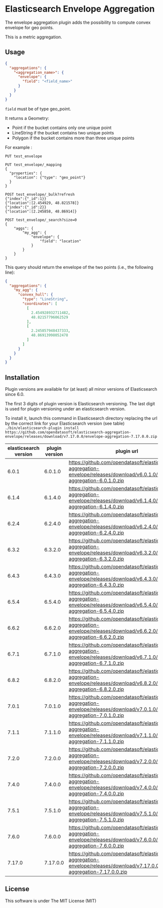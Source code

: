Elasticsearch Envelope Aggregation
==================================

The envelope aggregation plugin adds the possibility to compute convex envelope for geo points.

This is a metric aggregation.

Usage
-----

```json
{
  "aggregations": {
    "<aggregation_name>": {
      "envelope": {
        "field": "<field_name>"
      }
    }
  }
}
```

`field` must be of type geo_point.

It returns a Geometry:

- Point if the bucket contains only one unique point
- LineString if the bucket contains two unique points
- Polygon if the bucket contains more than three unique points

For example :

```
PUT test_envelope

PUT test_envelope/_mapping
{
  "properties": {
    "location": {"type": "geo_point"}
  }
}

POST test_envelope/_bulk?refresh
{"index":{"_id":1}}
{"location":[2.454929, 48.821578]}
{"index":{"_id":2}}
{"location":[2.245858, 48.86914]}

POST test_envelope/_search?size=0
{
    "aggs": {
        "my_agg": {
            "envelope": {
                "field": "location"
            }
        }
    }
}
```

This query should return the envelope of the two points (i.e., the following line):

```json
{
  "aggregations": {
    "my_agg": {
      "convex_hull": {
        "type": "LineString",
        "coordinates": [
          [
            2.454928932711482,
            48.82157796062529
          ],
          [
            2.245857948437333,
            48.86913998052478
          ]
        ]
      }
    }
  }
}
```

Installation
------------

Plugin versions are available for (at least) all minor versions of Elasticsearch since 6.0.

The first 3 digits of plugin version is Elasticsearch versioning. The last digit is used for plugin versioning under an elasticsearch version.

To install it, launch this command in Elasticsearch directory replacing the url by the correct link for your Elasticsearch version (see table)
`./bin/elasticsearch-plugin install https://github.com/opendatasoft/elasticsearch-aggregation-envelope/releases/download/v7.17.0.0/envelope-aggregation-7.17.0.0.zip`

| elasticsearch version | plugin version | plugin url |
| --------------------- | -------------- | ---------- |
| 6.0.1 | 6.0.1.0 | https://github.com/opendatasoft/elasticsearch-aggregation-envelope/releases/download/v6.0.1.0/envelope-aggregation-6.0.1.0.zip |
| 6.1.4 | 6.1.4.0 | https://github.com/opendatasoft/elasticsearch-aggregation-envelope/releases/download/v6.1.4.0/envelope-aggregation-6.1.4.0.zip |
| 6.2.4 | 6.2.4.0 | https://github.com/opendatasoft/elasticsearch-aggregation-envelope/releases/download/v6.2.4.0/envelope-aggregation-6.2.4.0.zip |
| 6.3.2 | 6.3.2.0 | https://github.com/opendatasoft/elasticsearch-aggregation-envelope/releases/download/v6.3.2.0/envelope-aggregation-6.3.2.0.zip |
| 6.4.3 | 6.4.3.0 | https://github.com/opendatasoft/elasticsearch-aggregation-envelope/releases/download/v6.4.3.0/envelope-aggregation-6.4.3.0.zip |
| 6.5.4 | 6.5.4.0 | https://github.com/opendatasoft/elasticsearch-aggregation-envelope/releases/download/v6.5.4.0/envelope-aggregation-6.5.4.0.zip |
| 6.6.2 | 6.6.2.0 | https://github.com/opendatasoft/elasticsearch-aggregation-envelope/releases/download/v6.6.2.0/envelope-aggregation-6.6.2.0.zip |
| 6.7.1 | 6.7.1.0 | https://github.com/opendatasoft/elasticsearch-aggregation-envelope/releases/download/v6.7.1.0/envelope-aggregation-6.7.1.0.zip |
| 6.8.2 | 6.8.2.0 | https://github.com/opendatasoft/elasticsearch-aggregation-envelope/releases/download/v6.8.2.0/envelope-aggregation-6.8.2.0.zip |
| 7.0.1 | 7.0.1.0 | https://github.com/opendatasoft/elasticsearch-aggregation-envelope/releases/download/v7.0.1.0/envelope-aggregation-7.0.1.0.zip |
| 7.1.1 | 7.1.1.0 | https://github.com/opendatasoft/elasticsearch-aggregation-envelope/releases/download/v7.1.1.0/envelope-aggregation-7.1.1.0.zip |
| 7.2.0 | 7.2.0.0 | https://github.com/opendatasoft/elasticsearch-aggregation-envelope/releases/download/v7.2.0.0/envelope-aggregation-7.2.0.0.zip |
| 7.4.0 | 7.4.0.0 | https://github.com/opendatasoft/elasticsearch-aggregation-envelope/releases/download/v7.4.0.0/envelope-aggregation-7.4.0.0.zip |
| 7.5.1 | 7.5.1.0 | https://github.com/opendatasoft/elasticsearch-aggregation-envelope/releases/download/v7.5.1.0/envelope-aggregation-7.5.1.0.zip |
| 7.6.0 | 7.6.0.0 | https://github.com/opendatasoft/elasticsearch-aggregation-envelope/releases/download/v7.6.0.0/envelope-aggregation-7.6.0.0.zip |
| 7.17.0 | 7.17.0.0 | https://github.com/opendatasoft/elasticsearch-aggregation-envelope/releases/download/v7.17.0.0/envelope-aggregation-7.17.0.0.zip |



License
-------

This software is under The MIT License (MIT)
